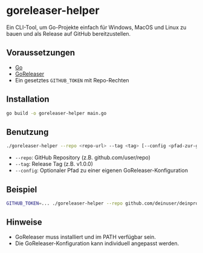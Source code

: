 # goreleaser-helper

Ein CLI-Tool, um Go-Projekte einfach für Windows, MacOS und Linux zu bauen und als Release auf GitHub bereitzustellen.

## Voraussetzungen
- [Go](https://golang.org/dl/)
- [GoReleaser](https://goreleaser.com/install/)
- Ein gesetztes `GITHUB_TOKEN` mit Repo-Rechten

## Installation

```sh
go build -o goreleaser-helper main.go
```

## Benutzung

```sh
./goreleaser-helper --repo <repo-url> --tag <tag> [--config <pfad-zur-goreleaser.yaml>]
```

- `--repo`: GitHub Repository (z.B. github.com/user/repo)
- `--tag`: Release Tag (z.B. v1.0.0)
- `--config`: Optionaler Pfad zu einer eigenen GoReleaser-Konfiguration

## Beispiel

```sh
GITHUB_TOKEN=... ./goreleaser-helper --repo github.com/deinuser/deinprojekt --tag v1.0.0
```

## Hinweise
- GoReleaser muss installiert und im PATH verfügbar sein.
- Die GoReleaser-Konfiguration kann individuell angepasst werden.
